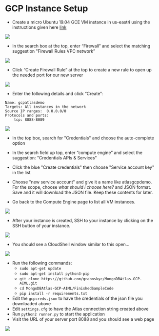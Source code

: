# GCP Instance Setup
* Create a micro Ubuntu 19.04 GCE VM instance in us-east4 using the instructions given here [link](https://www.google.com/url?q=https://cloud.google.com/compute/docs/quickstart-linux&sa=D&ust=1560383195254000)

![](images/newss04.png)

* In the search box at the top, enter “Firewall” and select the matching suggestion "Firewall Rules VPC network”

![](images/image19.png)

* Click “Create Firewall Rule” at the top to create a new rule to open up the needed port for our new server

![](images/image18.png)

* Enter the following details and click “Create”:
```
Name: gcpatlasdemo
Targets: All instances in the network
Source IP ranges:  0.0.0.0/0
Protocols and ports:  
    tcp: 8088-8089
``` 
![](images/newss05.png)

* In the top box, search for "Credentials" and choose the auto-complete option 

* In the search field up top, enter “compute engine” and select the suggestion: "Credentials APIs & Services"

* Click the blue "Create credentials" then choose "Service account key" in the list 

* Choose "new service account" and give it a name like atlasgcpdemo. For the scope, choose *what should i choose here?* and JSON format. Save and it will download the JSON file. Keep these contents for later.

* Go back to the Compute Engine page to list all VM instances.

![](images/image27.png)

* After your instance is created, SSH to your instance by clicking on the SSH button of your instance.

![](images/image16.png)

* You should see a CloudShell window similar to this open...

![](images/image7.png)

* Run the following commands:
  * `sudo apt-get update`
  * `sudo apt-get install python3-pip`
  * `git clone https://github.com/graboskyc/MongoDBAtlas-GCP-AIML.git`
  * `cd MongoDBAtlas-GCP-AIML/FinishedSampleCode`
  * `pip install -r requirements.txt`
* Edit the `gcpcreds.json` to have the credentials of the json file you downloaded above
* Edit `settings.cfg` to have the Atlas connection string created above
* Run `python2 runner.py` to start the application
* Visit the URL of your server port 8088 and you should see a web page

![](images/newss02.png)